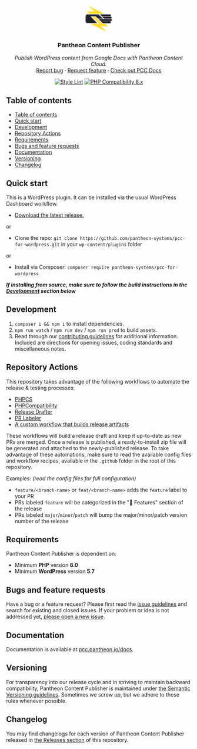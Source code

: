 <p align="center">
  <a target="_blank" href="https://pcc.pantheon.io/">
    <img src="assets/images/pantheon-fist-logo.svg" alt="Plugin Logo" width="72" height="72">
  </a>
</p>

<h3 align="center">Pantheon Content Publisher</h3>


<p align="center">
  <i>Publish WordPress content from Google Docs with Pantheon Content Cloud.</i>
  <br>
  <a href="https://github.com/pantheon-systems/pcc-for-wordpress/issues/new?template=bug_report.md&labels=bug">Report bug</a>
  ·
  <a href="https://github.com/pantheon-systems/pcc-for-wordpress/issues/new?template=feature_request.md&labels=feature">Request feature</a>
  ·
  <a href="https://pcc.pantheon.io/docs" target="_blank">Check out PCC Docs</a>
</p>

<div align="center">

[![Style Lint](https://github.com/pantheon-systems/pcc-for-wordpress/actions/workflows/php-style-lint.yml/badge.svg)](https://github.com/pantheon-systems/pcc-for-wordpress/actions/workflows/php-style-lint.yml)
[![PHP Compatibility 8.x](https://github.com/pantheon-systems/pcc-for-wordpress/actions/workflows/php-version-compatibility.yml/badge.svg)](https://github.com/pantheon-systems/pcc-for-wordpress/actions/workflows/php-version-compatibility.yml)

</div>

## Table of contents

- [Table of contents](#table-of-contents)
- [Quick start](#quick-start)
- [Development](#development)
- [Repository Actions](#repository-actions)
- [Requirements](#requirements)
- [Bugs and feature requests](#bugs-and-feature-requests)
- [Documentation](#documentation)
- [Versioning](#versioning)
- [Changelog](#changelog)

## Quick start

This is a WordPress plugin. It can be installed via the usual WordPress Dashboard workflow.

- [Download the latest release.](https://github.com/pantheon-systems/pcc-for-wordpress/releases/)

or

- Clone the repo: `git clone https://github.com/pantheon-systems/pcc-for-wordpress.git` in your `wp-content/plugins`
  folder

or

- Install via Composer: `composer require pantheon-systems/pcc-for-wordpress`

**_If installing from source, make sure to follow the build instructions in the [Development](#development) section
below_**

## Development

1. `composer i && npm i` to install dependencies.
2. `npm run watch` / `npm run dev` / `npm run prod` to build assets.
3. Read through
   our [contributing guidelines](https://github.com/pantheon-systems/pcc-for-wordpress/blob/primary/.github/CONTRIBUTING.md)
   for additional information. Included are directions for opening issues, coding standards and miscellaneous notes.

## Repository Actions

This repository takes advantage of the following workflows to automate the release & testing processes:

- [PHPCS](https://github.com/pantheon-systems/pcc-for-wordpress/blob/primary/.github/workflows/php-style-lint.yml)
- [PHPCompatibility](https://github.com/pantheon-systems/pcc-for-wordpress/blob/primary/.github/workflows/php-version-compatibility.yml)
- [Release Drafter](https://github.com/marketplace/actions/release-drafter)
- [PR Labeler](https://github.com/marketplace/actions/pr-labeler)
- [A custom workflow that builds release artifacts](https://github.com/pantheon-systems/pcc-for-wordpress/blob/primary/.github/workflows/release-artifact.yml)

These workflows will build a release draft and keep it up-to-date as new PRs are merged. Once a release is published, a
ready-to-install zip file will be generated and attached to the newly-published release.
To take advantage of these automations, make sure to read the available config files and workflow recipes, available in
the `.github` folder in the root of this repository.

Examples: _(read the config files for full configuration)_

- `feature/<branch-name>` or `feat/<branch-name>` adds the `feature` label to your PR
- PRs labeled `feature` will be categorized in the "🚀 Features" section of the release
- PRs labeled `major`/`minor`/`patch` will bump the major/minor/patch version number of the release

## Requirements

Pantheon Content Publisher is dependent on:

- Minimum **PHP** version **8.0**
- Minimum **WordPress** version **5.7**

## Bugs and feature requests

Have a bug or a feature request? Please first read
the [issue guidelines](https://github.com/pantheon-systems/pcc-for-wordpress/blob/primary/.github/CONTRIBUTING.md#using-the-issue-tracker)
and search for existing and closed issues. If your problem or idea is not addressed
yet, [please open a new issue](https://github.com/pantheon-systems/pcc-for-wordpress/issues/new).

## Documentation

Documentation is available at [pcc.pantheon.io/docs](https://pcc.pantheon.io/docs).

## Versioning

For transparency into our release cycle and in striving to maintain backward compatibility, Pantheon Content Publisher
is maintained under [the Semantic Versioning guidelines](http://semver.org/). Sometimes we screw up, but we
adhere to those rules whenever possible.

## Changelog

You may find changelogs for each version of Pantheon Content Publisher released
in [the Releases section](https://github.com/pantheon-systems/pcc-for-wordpress/releases) of this repository.
